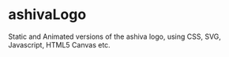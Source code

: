 # ashivaLogo
Static and Animated versions of the ashiva logo, using CSS, SVG, Javascript, HTML5 Canvas etc.
